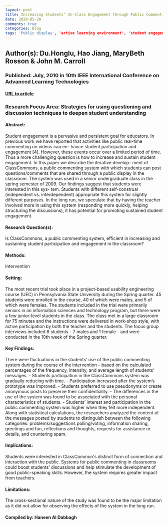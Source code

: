 ```yaml
---
layout: post
title: Increasing Students’ In-Class Engagement through Public Commenting- An Exploratory Study
date: 2020-05-20
comments: true
categories: Blog
tags: 'Public display', 'active learning environment', 'student engagement'
---
```


## Author(s):  Du.Honglu, Hao Jiang, MaryBeth Rosson & John M. Carroll 

### Published: July, 2010 in 10th IEEE International Conference on Advanced Learning Technologies

#### [URL to article](https://www.academia.edu/2824596/Increasing_Students_In-Class_Engagement_through_Public_Commenting_An_Exploratory_Study)

### Research Focus Area: Strategies for using questioning and discussion techniques to deepen student understanding

#### Abstract:
Student engagement is a pervasive and persistent goal for educators. In previous work we have reported that activities like public real-time commenting on videos can en- hance student participation and engagement [4]. However, these events occur over a limited period of time. Thus a more challenging question is how to increase and sustain student engagement. In this paper we describe the iterative develop- ment of ClassCommons, a public commenting system with which students can post questions/comments that are shared through a public display in the classroom. The system was used in a senior undergraduate class in the spring semester of 2009. Our findings suggest that students were interested in this sys- tem. Students with different self-construal (independent vs. interdependent) appropriate this system for slightly different purposes. In the long run, we speculate that by having the teacher involved more in using this system (responding more quickly, helping structuring the discussions), it has potential for promoting sustained student engagement.


#### Research Question(s):
Is ClassCommons, a public commenting system, efficient in increasing and sustaining student participation and engagement in the classroom? 


#### Methods:
Intervention


#### Setting:
The most recent trial took place in a project-based usability engineering course (UEC) in Pennsylvania State University during the Spring quarter. 45 students were enrolled in the course, 40 of which were males, and 5 of which were females. The students included in the trial were primarily seniors in an information sciences and technology program, but there were a few junior-level students in the class. The class met in a large classroom for 75 minutes and the instructions were delivered in work-shop style, with active participation by both the teacher and the students. The focus group interviews included 8 students - 7 males and 1 female - and were conducted in the 10th week of the Spring quarter. 


#### Key Findings:
There were fluctuations in the students’ use of the public commenting system during the course of the intervention – based on the calculated percentages of the frequency, intensity, and average length of students’ messages.  - Students participation in the ClassCommons system was gradually reducing with time. - Participation increased after the system’s prototype was improved.  - Students preferred to use pseudonyms or create anonymous posts to preserve their confidentiality.  - The differences in the use of the system was found to be associated with the personal characteristics of students. - Students’ interest and participation in the public commenting system was higher when they felt more independent.  Along with statistical calculations, the researchers analyzed the content of the messages posted by students to distinguish between the following categories: problems/suggestions polling/voting, information sharing, greetings and fun, reflections and thoughts, requests for assistance or details, and countering spam. 


#### Implications:
Students were interested in ClassCommon's distinct form of connection and interaction with the public. Systems for public commenting in classrooms could boost students’ discussions and help stimulate the development of good public-speaking skills. However, the system requires greater impact from teachers. 


#### Limitations:
The cross-sectional nature of the study was found to be the major limitation as it did not allow for observing the effects of the system in the long run. 


#### Compiled by: Haneen Al Dabbagh

